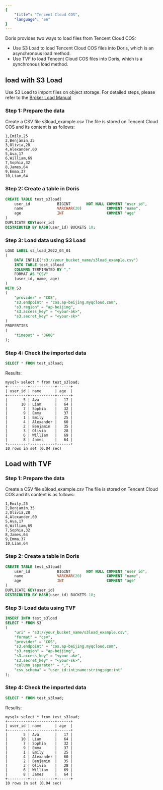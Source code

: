 ```yaml
---
{
    "title": "Tencent Cloud COS",
    "language": "en"
}
---
```


<!-- 
Licensed to the Apache Software Foundation (ASF) under one
or more contributor license agreements.  See the NOTICE file
distributed with this work for additional information
regarding copyright ownership.  The ASF licenses this file
to you under the Apache License, Version 2.0 (the
"License"); you may not use this file except in compliance
with the License.  You may obtain a copy of the License at

  http://www.apache.org/licenses/LICENSE-2.0

Unless required by applicable law or agreed to in writing,
software distributed under the License is distributed on an
"AS IS" BASIS, WITHOUT WARRANTIES OR CONDITIONS OF ANY
KIND, either express or implied.  See the License for the
specific language governing permissions and limitations
under the License.
-->

Doris provides two ways to load files from Tencent Cloud COS:
- Use S3 Load to load Tencent Cloud COS files into Doris, which is an asynchronous load method.
- Use TVF to load Tencent Cloud COS files into Doris, which is a synchronous load method.

## load with S3 Load

Use S3 Load to import files on object storage. For detailed steps, please refer to the [Broker Load Manual](../import-way/broker-load-manual)

### Step 1: Prepare the data

Create a CSV file s3load_example.csv The file is stored on Tencent Cloud COS and its content is as follows:

```
1,Emily,25
2,Benjamin,35
3,Olivia,28
4,Alexander,60
5,Ava,17
6,William,69
7,Sophia,32
8,James,64
9,Emma,37
10,Liam,64
```

### Step 2: Create a table in Doris

```sql
CREATE TABLE test_s3load(
    user_id            BIGINT       NOT NULL COMMENT "user id",
    name               VARCHAR(20)           COMMENT "name",
    age                INT                   COMMENT "age"
)
DUPLICATE KEY(user_id)
DISTRIBUTED BY HASH(user_id) BUCKETS 10;
```

### Step 3: Load data using S3 Load

```sql
LOAD LABEL s3_load_2022_04_01
(
    DATA INFILE("s3://your_bucket_name/s3load_example.csv")
    INTO TABLE test_s3load
    COLUMNS TERMINATED BY ","
    FORMAT AS "CSV"
    (user_id, name, age)
)
WITH S3
(
    "provider" = "COS",
    "s3.endpoint" = "cos.ap-beijing.myqcloud.com",
    "s3.region" = "ap-beijing",
    "s3.access_key" = "<your-ak>",
    "s3.secret_key" = "<your-sk>"
)
PROPERTIES
(
    "timeout" = "3600"
);
```

### Step 4: Check the imported data

```sql
SELECT * FROM test_s3load;
```

Results:

```
mysql> select * from test_s3load;
+---------+-----------+------+
| user_id | name      | age  |
+---------+-----------+------+
|       5 | Ava       |   17 |
|      10 | Liam      |   64 |
|       7 | Sophia    |   32 |
|       9 | Emma      |   37 |
|       1 | Emily     |   25 |
|       4 | Alexander |   60 |
|       2 | Benjamin  |   35 |
|       3 | Olivia    |   28 |
|       6 | William   |   69 |
|       8 | James     |   64 |
+---------+-----------+------+
10 rows in set (0.04 sec)
```

## Load with TVF

### Step 1: Prepare the data

Create a CSV file s3load_example.csv The file is stored on Tencent Cloud COS and its content is as follows:

```
1,Emily,25
2,Benjamin,35
3,Olivia,28
4,Alexander,60
5,Ava,17
6,William,69
7,Sophia,32
8,James,64
9,Emma,37
10,Liam,64
```

### Step 2: Create a table in Doris

```sql
CREATE TABLE test_s3load(
    user_id            BIGINT       NOT NULL COMMENT "user id",
    name               VARCHAR(20)           COMMENT "name",
    age                INT                   COMMENT "age"
)
DUPLICATE KEY(user_id)
DISTRIBUTED BY HASH(user_id) BUCKETS 10;
```

### Step 3: Load data using TVF

```sql
INSERT INTO test_s3load
SELECT * FROM S3
(
    "uri" = "s3://your_bucket_name/s3load_example.csv",
    "format" = "csv",
    "provider" = "COS",
    "s3.endpoint" = "cos.ap-beijing.myqcloud.com",
    "s3.region" = "ap-beijing",
    "s3.access_key" = "<your-ak>",
    "s3.secret_key" = "<your-sk>",
    "column_separator" = ",",
    "csv_schema" = "user_id:int;name:string;age:int"
);
```

### Step 4: Check the imported data

```sql
SELECT * FROM test_s3load;
```

Results:

```
mysql> select * from test_s3load;
+---------+-----------+------+
| user_id | name      | age  |
+---------+-----------+------+
|       5 | Ava       |   17 |
|      10 | Liam      |   64 |
|       7 | Sophia    |   32 |
|       9 | Emma      |   37 |
|       1 | Emily     |   25 |
|       4 | Alexander |   60 |
|       2 | Benjamin  |   35 |
|       3 | Olivia    |   28 |
|       6 | William   |   69 |
|       8 | James     |   64 |
+---------+-----------+------+
10 rows in set (0.04 sec)
```
